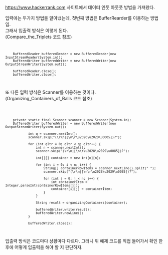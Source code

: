 https://www.hackerrank.com 사이트에서 데이터 인풋 아웃풋 방법을 가져왔다.

입력에는 두가지 방법을 알아냈는데, 첫번째 방법은 BufferRearder를 이용하는 방법임.\
그래서 입출력 방식은 이렇게 된다.\
(Compare_the_Triplets 코드 참조)\
<code>

        BufferedReader bufferedReader = new BufferedReader(new InputStreamReader(System.in));
        BufferedWriter bufferedWriter = new BufferedWriter(new OutputStreamWriter(System.out));

        bufferedReader.close();
        bufferedWriter.close();
        
</code>

또 다른 입력 방식은 Scanner를 이용하는 것이다.\
(Organizing_Containers_of_Balls 코드 참조)

<code>

        private static final Scanner scanner = new Scanner(System.in);
        BufferedWriter bufferedWriter = new BufferedWriter(new OutputStreamWriter(System.out));
        
                int q = scanner.nextInt();
                scanner.skip("(\r\n|[\n\r\u2028\u2029\u0085])?");
        
                for (int qItr = 0; qItr < q; qItr++) {
                    int n = scanner.nextInt();
                    scanner.skip("(\r\n|[\n\r\u2028\u2029\u0085])?");
        
                    int[][] container = new int[n][n];
        
                    for (int i = 0; i < n; i++) {
                        String[] containerRowItems = scanner.nextLine().split(" ");
                        scanner.skip("(\r\n|[\n\r\u2028\u2029\u0085])?");
        
                        for (int j = 0; j < n; j++) {
                            int containerItem = Integer.parseInt(containerRowItems[j]);
                            container[i][j] = containerItem;
                        }
                    }
        
                    String result = organizingContainers(container);
        
                    bufferedWriter.write(result);
                    bufferedWriter.newLine();
                }
        
                bufferedWriter.close();

</code>

입출력 방식은 코드마다 상황마다 다르다. 그러니 위 예제 코드를 직접 들어가서 확인 한 후에 어떻게 입출력을 해야 할 지 판단하자.